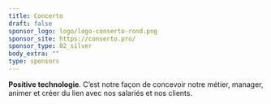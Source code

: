```yaml
---
title: Concerto
draft: false
sponsor_logo: logo/logo-conserto-rond.png
sponsor_site: https://conserto.pro/
sponsor_type: 02_silver
body_extra: ""
type: sponsors
---
```

**Positive technologie**. C’est notre façon de concevoir notre métier, manager, animer et créer du lien avec nos salariés et nos clients.